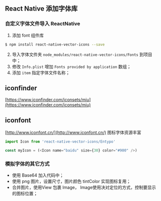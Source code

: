 ## React Native 添加字体库
### 自定义字体文件导入 ReactNative
1. 添加 font 组件库
```sh
$ npm install react-native-vector-icons --save
```

2. 导入字体文件夹 `node_modules/react-native-vector-icons/Fonts` 到项目中；
3. 修改 `Info.plist` 增加 `Fonts provided by application` 数组；
4. 添加 `item` 指定字体文件名称；
## iconfinder

[https://www.iconfinder.com/iconsets/miu](https://www.iconfinder.com/iconsets/miu)
## iconfont

[http://www.iconfont.cn/](http://www.iconfont.cn/) 图标字体资源丰富

```js
import Icon from 'react-native-vector-icons/Entypo'

const myIcon = (<Icon name="baidu" size={30} color="#900" />)
```

### 模拟字体的其它方式

- 使用 Base64 加入代码中；
- 使用 png 图片，设置尺寸，图片颜色 tintColor 实现图标复用；
- 合并图片，使用View 包裹 Image， Image使用决对定位的方式，控制要显示的图标位置；

